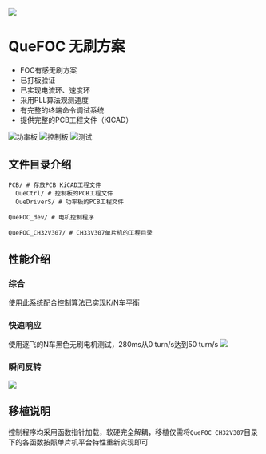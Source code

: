 ![](https://img1.imgtp.com/2023/10/20/ObFmAJ8X.png)

# QueFOC 无刷方案

- FOC有感无刷方案
- 已打板验证
- 已实现电流环、速度环
- 采用PLL算法观测速度
- 有完整的终端命令调试系统
- 提供完整的PCB工程文件（KICAD）

![功率板](https://files.catbox.moe/oh9nwy.png)
![控制板](https://files.catbox.moe/5zdesl.png)
![测试](https://files.catbox.moe/clrkut.PNG)

## 文件目录介绍

```
PCB/ # 存放PCB KiCAD工程文件
  QueCtrl/ # 控制板的PCB工程文件
  QueDriverS/ # 功率板的PCB工程文件

QueFOC_dev/ # 电机控制程序

QueFOC_CH32V307/ # CH33V307单片机的工程目录
```

## 性能介绍

### 综合
使用此系统配合控制算法已实现K/N车平衡

### 快速响应
使用逐飞的N车黑色无刷电机测试，280ms从0 turn/s达到50 turn/s
![](https://files.catbox.moe/00hey0.png)

### 瞬间反转
![](https://files.catbox.moe/bvumej.png)

## 移植说明

控制程序均采用函数指针加载，软硬完全解耦，移植仅需将`QueFOC_CH32V307`目录下的各函数按照单片机平台特性重新实现即可



